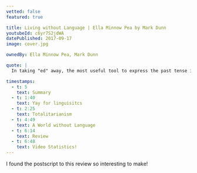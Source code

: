 ```yaml
---
vetted: false
featured: true

title: Living without Language | Ella Minnow Pea by Mark Dunn
youtubeId: c6yr7S2jdWA
datePublished: 2017-09-17
image: cover.jpg

ownedBy: Ella Minnow Pea, Mark Dunn

quote: |
  In taking "ed" away, the most useful tool to express the past tense in the English language, we are being robbed of great chunks of our very history

timestamps:
  - t: 5
    text: Summary
  - t: 1:40
    text: Yay for linguisitcs
  - t: 2:25
    text: Totalitarianism
  - t: 4:49
    text: A World without Language
  - t: 6:14
    text: Review
  - t: 6:48
    text: Video Statistics!
---
```


I found the postscript to this review so interesting to make!
